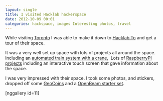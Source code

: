 ```yaml
---
layout: single
title: I visited Hacklab hackerspace
date: 2012-10-09 00:01
categories: hackspace, images Interesting photos, travel
---
```

While visiting <a href="http://www.toronto.ca/">Toronto</a> I was able to make it down to <a href="http://hacklab.to/">Hacklab.To</a> and get a tour of their space.

It was a very well set up space with lots of projects all around the space. Including an <a href="http://hacklab.to/archives/automata-or-things-that-go-put-put/">automated train system with a crane</a>,  Lots of <a href="http://hacklab.to/archives/brain-food-double-post-raspberry-pi-cases-and-train-overlord-progress/">RaspberryPI projects</a> including an interactive touch screen that gave information about the space.

I was very impressed with their space. I took some photos, and stickers, dropped off some <a href="/the-last-batch-of-geocoins/">GeoCoins</a> and a <a href="http://blog.openbeamusa.com/">OpenBeam starter set</a>.

[nggallery id=11]
